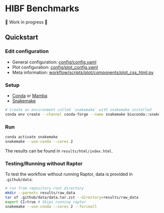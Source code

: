 # HIBF Benchmarks

🚧 Work in progress 🚧

## Quickstart

### Edit configuration

* General configuration: [config/config.yaml](config/config.yaml)
* Plot configuration: [config/plot_config.yaml](config/plot_config.yaml)
* Meta information: [workflow/scripts/plot/components/plot_css_html.py](workflow/scripts/plot/components/plot_css_html.py)

### Setup

* [Conda](https://docs.anaconda.com/miniconda/miniconda-install) or [Mamba](https://github.com/conda-forge/miniforge?tab=readme-ov-file#install)
* [Snakemake](https://snakemake.readthedocs.io/en/stable/getting_started/installation.html)

```bash
# Create an environment called `snakemake` with snakemake installed
conda env create --channel conda-forge --name snakemake bioconda::snakemake
```

### Run

```bash
conda activate snakemake
snakemake --use-conda --cores 2
```

The results can be found in `results/html/index.html`.

### Testing/Running without Raptor

To test the workflow without running Raptor, data is provided in `.github/data`:

```bash
# run from repository root directory
mkdir --parents results/raw_data
tar xf .github/data/data.tar.zst --directory=results/raw_data
export CI=true # Skips running raptor
snakemake --use-conda --cores 2 --forceall
```
